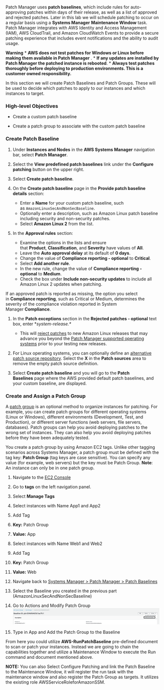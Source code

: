 Patch Manager uses **patch baselines**, which include rules for
auto-approving patches within days of their release, as well as a list
of approved and rejected patches. Later in this lab we will schedule
patching to occur on a regular basis using a **Systems
Manager** **Maintenance Window** task. Patch Manager integrates with AWS
Identity and Access Management (IAM), AWS CloudTrail, and Amazon
CloudWatch Events to provide a secure patching experience that includes
event notifications and the ability to audit usage.

**Warning** \* **AWS does not test patches for Windows or Linux before
making them available in Patch Manager** . \* **If any updates are
installed by Patch Manager the patched instance is rebooted**.
\* **Always test patches thoroughly before deploying to production
environments. This is a customer owned responsibility.**

In this section we will create Patch Baselines and Patch Groups. These
will be used to decide which patches to apply to our instances and which
instances to target.

### High-level Objectives

*   Create a custom patch baseline

*   Create a patch group to associate with the custom patch baseline

### Create Patch Baseline

1.  Under **Instances and Nodes** in the **AWS Systems
    Manager** navigation bar, select **Patch Manager**.

1.  Select the **View predefined patch baselines** link under
    the **Configure patching** button on the upper right.

1.  Select **Create patch baseline**.

1.  On the **Create patch baseline** page in the **Provide patch
    baseline details** section:
    -  Enter a **Name** for your custom patch baseline, such as ```AmazonLinuxSecAndNonSecBaseline```.
    - Optionally enter a description, such as Amazon Linux patch baseline including security and non-security patches.
    - Select **Amazon Linux 2** from the list.

1.  In the **Approval rules** section:
    - Examine the options in the lists and ensure that **Product**, **Classification**, and **Severity** have values of **All**.
    - Leave the **Auto approval delay** at its default of **0 days**.
    - Change the value of **Compliance reporting - optional** to **Critical**.
    - Select **Add another rule**.
    - In the new rule, change the value of **Compliance reporting - optional** to **Medium**.
    - Check the box under **Include non-security updates** to include all Amazon Linux 2 updates when patching.

If an approved patch is reported as missing, the option you select
in **Compliance reporting**, such as Critical or Medium, determines the
severity of the compliance violation reported in System
Manager **Compliance**.

1.  In the **Patch exceptions** section in the **Rejected patches - optional** text box, enter **system-release.\** 
    - This will [reject
        patches](https://docs.aws.amazon.com/systems-manager/latest/userguide/patch-manager-approved-rejected-package-name-formats.html) to
        new Amazon Linux releases that may advance you beyond the [Patch
        Manager supported operating
        systems](https://docs.aws.amazon.com/systems-manager/latest/userguide/patch-manager-supported-oses.html) prior
        to your testing new releases.

1.  For Linux operating systems, you can optionally define
    an [alternative patch source
    repository](https://docs.aws.amazon.com/systems-manager/latest/userguide/patch-manager-how-it-works-alt-source-repository.html).
    Select the **X** in the **Patch sources** area to remove the empty
    patch source definition.

1.  Select **Create patch baseline** and you will go to the **Patch
    Baselines** page where the AWS provided default patch baselines, and
    your custom baseline, are displayed.

### Create and Assign a Patch Group

A [patch
group](https://docs.aws.amazon.com/systems-manager/latest/userguide/sysman-patch-patchgroups.html) is
an optional method to organize instances for patching. For example, you
can create patch groups for different operating systems (Linux or
Windows), different environments (Development, Test, and Production), or
different server functions (web servers, file servers, databases). Patch
groups can help you avoid deploying patches to the wrong set of
instances. They can also help you avoid deploying patches before they
have been adequately tested.

You create a patch group by using Amazon EC2 tags. Unlike other tagging
scenarios across Systems Manager, a patch group must be defined with the
tag key: **Patch Group** (tag keys are case sensitive). You can specify
any value (for example, web servers) but the key must be Patch Group.
**Note**: An instance can only be in one patch group.

1.  Navigate to the [EC2 Console](https://console.aws.amazon.com/ec2)

1.  Go to **tags** on the left navigation panel.

1.  Select **Manage Tags**

1.  Select instances with Name App1 and App2

1.  Add Tag

1.  **Key:** Patch Group

1.  **Value:** App

1.  Select instances with Name Web1 and Web2

1.  Add Tag

1. **Key:** Patch Group

1. **Value:** Web

1. Navigate back to [Systems Manager \> Patch Manager \> Patch
    Baselines](https://console.aws.amazon.com/systems-manager/patch-manager/baselines)

1. Select the Baseline you created in the previous part
    (AmazonLinuxSecAndNonSecBaseline)

1. Go to Actions and Modify Patch
    Group![](./media/image14.png)

1. Type in App and Add the Patch Group to the Baseline

From here you could utilize **AWS-RunPatchBaseline** pre-defined
document to scan or patch your instances. Instead we are going to chain
the capabilities together and utilize a Maintenance Window to execute
the Run command and document mentioned above.

**NOTE:** You can also Select Configure Patching and link the Patch
Baseline to the Maintenance Window, it will register the run task with
the maintenance window and also register the Patch Group as targets. It
utilizes the existing role AWSServiceRoleforAmazonSSM.
